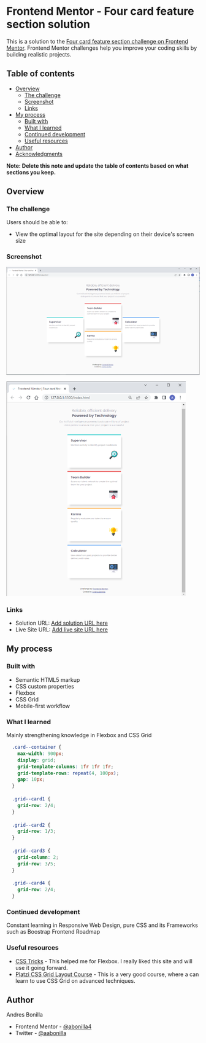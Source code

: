 # Frontend Mentor - Four card feature section solution

This is a solution to the [Four card feature section challenge on Frontend Mentor](https://www.frontendmentor.io/challenges/four-card-feature-section-weK1eFYK). Frontend Mentor challenges help you improve your coding skills by building realistic projects. 

## Table of contents

- [Overview](#overview)
  - [The challenge](#the-challenge)
  - [Screenshot](#screenshot)
  - [Links](#links)
- [My process](#my-process)
  - [Built with](#built-with)
  - [What I learned](#what-i-learned)
  - [Continued development](#continued-development)
  - [Useful resources](#useful-resources)
- [Author](#author)
- [Acknowledgments](#acknowledgments)

**Note: Delete this note and update the table of contents based on what sections you keep.**

## Overview

### The challenge

Users should be able to:

- View the optimal layout for the site depending on their device's screen size

### Screenshot

![Desktop aplication](/design/Screenshot-1440.png)

![Mobile aplication](/design/Screenshot-320.png)

### Links

- Solution URL: [Add solution URL here](https://your-solution-url.com)
- Live Site URL: [Add live site URL here](https://your-live-site-url.com)

## My process

### Built with

- Semantic HTML5 markup
- CSS custom properties
- Flexbox
- CSS Grid
- Mobile-first workflow

### What I learned

Mainly strengthening knowledge in Flexbox and CSS Grid

```css Grid
  .card--container {
    max-width: 900px;
    display: grid;
    grid-template-columns: 1fr 1fr 1fr;
    grid-template-rows: repeat(4, 100px);
    gap: 10px;
  }

  .grid--card1 {
    grid-row: 2/4;
  }

  .grid--card2 {
    grid-row: 1/3;
  }

  .grid--card3 {
    grid-column: 2;
    grid-row: 3/5;
  }

  .grid--card4 {
    grid-row: 2/4;
  }
```

### Continued development

Constant learning in Responsive Web Design, pure CSS and its Frameworks such as Boostrap
Frontend Roadmap

### Useful resources

- [CSS Tricks](https://css-tricks.com/snippets/css/a-guide-to-flexbox/) - This helped me for Flexbox. I really liked this site and will use it going forward.
- [Platzi CSS Grid Layout Course](https://platzi.com/cursos/css-grid-layout/) - This is a very good course, where a can learn to use CSS Grid on advanced techniques.

## Author
Andres Bonilla
- Frontend Mentor - [@abonilla4](https://www.frontendmentor.io/profile/abonilla4)
- Twitter - [@aabonilla](https://www.twitter.com/aabonilla)
